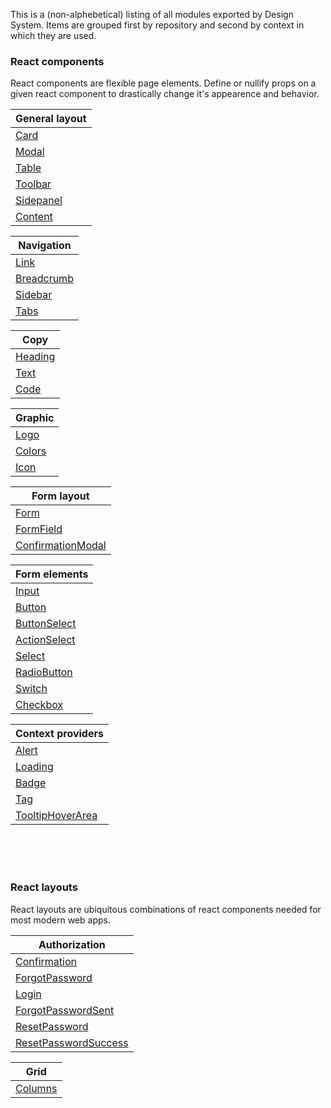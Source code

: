 This is a (non-alphebetical) listing of all modules exported by Design System. Items are grouped first by repository and second by context in which they are used.

### React components

React components are flexible page elements. Define or nullify props on a given react component to drastically change it's appearence and behavior.

|General layout                                                                |
|------------------------------------------------------------------------------|
|[Card](/#/React%20Components/Card)                                            |
|[Modal](/#/React%20Components/Modal)                                          |
|[Table](/#/React%20Components/Table)                                          |
|[Toolbar](/#/React%20Components/Toolbar)                                      |
|[Sidepanel](/#/React%20Components/Sidepanel)                                  |
|[Content](/#/React%20Components/Content)                                      |

|Navigation                                                                    |
|------------------------------------------------------------------------------|
|[Link](/#/React%20Components/Link)                                            |
|[Breadcrumb](/#/React%20Components/Breadcrumb)                                |
|[Sidebar](/#/React%20Components/Sidebar)                                      |
|[Tabs](/#/React%20Components/Tabs)                                            |

|Copy                                                                          |
|------------------------------------------------------------------------------|
|[Heading](/#/React%20Components/Heading)                                      |
|[Text](/#/React%20Components/Text)                                            |
|[Code](/#/React%20Components/Code)                                            |

|Graphic                                                                       |
|------------------------------------------------------------------------------|
|[Logo](/#/React%20Components/Logo)                                            |
|[Colors](/#/React%20Components/Colors)                                        |
|[Icon](/#/React%20Components/Icon)                                            |

|Form layout                                                                   |
|------------------------------------------------------------------------------|
|[Form](/#/React%20Components/Form)                                            |
|[FormField](/#/React%20Components/FormField)                                  |
|[ConfirmationModal](/#/React%20Components/ConfirmationModal)                  |

|Form elements                                                                 |
|------------------------------------------------------------------------------|
|[Input](/#/React%20Components/Input)                                          |
|[Button](/#/React%20Components/Button)                                        |
|[ButtonSelect](/#/React%20Components/ButtonSelect)                            |
|[ActionSelect](/#/React%20Components/ActionSelect)                            |
|[Select](/#/React%20Components/Select)                                        |
|[RadioButton](/#/React%20Components/RadioButton)                              |
|[Switch](/#/React%20Components/Switch)                                        |
|[Checkbox](/#/React%20Components/Checkbox)                                    |

|Context providers                                                             |
|------------------------------------------------------------------------------|
|[Alert](/#/React%20Components/Alert)                                          |
|[Loading](/#/React%20Components/Loading)                                      |
|[Badge](/#/React%20Components/Badge)                                          |
|[Tag](/#/React%20Components/Tag)                                              |
|[TooltipHoverArea](/#/React%20Components/TooltipHoverArea)                    |

<br/><br/><br/>

### React layouts

React layouts are ubiquitous combinations of react components needed for most modern web apps.

|Authorization                                                                 |
|------------------------------------------------------------------------------|
|[Confirmation](/#/React%20Components/Confirmation)                            |
|[ForgotPassword](/#/React%20Components/ForgotPassword)                        |
|[Login](/#/React%20Components/Login)                                          |
|[ForgotPasswordSent](/#/React%20Components/ForgotPasswordSent)                |
|[ResetPassword](/#/React%20Components/ResetPassword)                          |
|[ResetPasswordSuccess](/#/React%20Components/ResetPasswordSuccess)            |

|Grid                                                                          |
|------------------------------------------------------------------------------|
|[Columns](/#/React%20Layouts/Columns)                                         |

<br/><br/><br/>
